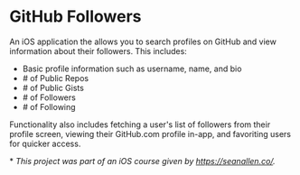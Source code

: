 # GitHub Followers

An iOS application the allows you to search profiles on GitHub and view information about their followers. This includes:

- Basic profile information such as username, name, and bio
- \# of Public Repos
- \# of Public Gists
- \# of Followers
- \# of Following

Functionality also includes fetching a user's list of followers from their profile screen, viewing their GitHub.com profile in-app, and favoriting users for quicker access.

\* *This project was part of an iOS course given by https://seanallen.co/.*

